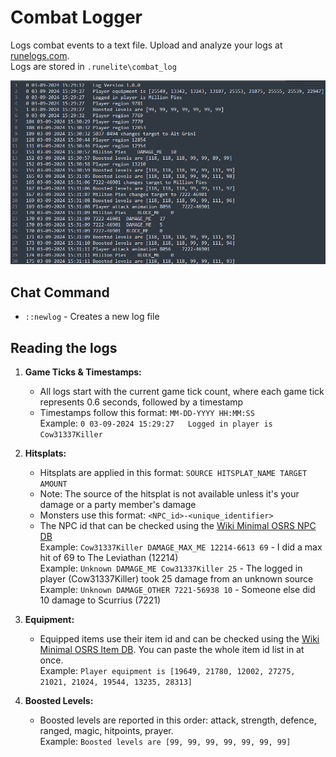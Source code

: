 # Combat Logger
Logs combat events to a text file. Upload and analyze your logs at [runelogs.com](https://runelogs.com/).  
Logs are stored in `.runelite\combat_log`

![img.png](img.png)


## Chat Command

- `::newlog` - Creates a new log file

## Reading the logs

1. **Game Ticks & Timestamps:**
    - All logs start with the current game tick count, where each game tick represents 0.6 seconds, followed by a timestamp  
    - Timestamps follow this format: `MM-DD-YYYY HH:MM:SS`  
      Example: `0 03-09-2024 15:29:27	Logged in player is Cow31337Killer`

2. **Hitsplats:**
    - Hitsplats are applied in this format: `SOURCE HITSPLAT_NAME TARGET AMOUNT`  
    - Note: The source of the hitsplat is not available unless it's your damage or a party member's damage  
    - Monsters use this format: `<NPC_id>-<unique_identifier>`  
    - The NPC id that can be checked using the [Wiki Minimal OSRS NPC DB](https://chisel.weirdgloop.org/moid/npc_id.html)  
      Example: `Cow31337Killer DAMAGE_MAX_ME 12214-6613 69` - I did a max hit of 69 to The Leviathan (12214)  
      Example: `Unknown DAMAGE_ME Cow31337Killer 25` - The logged in player (Cow31337Killer) took 25 damage from an unknown source  
      Example: `Unknown DAMAGE_OTHER 7221-56938 10` - Someone else did 10 damage to Scurrius (7221)

3. **Equipment:**
    - Equipped items use their item id and can be checked using the [Wiki Minimal OSRS Item DB](https://chisel.weirdgloop.org/moid/item_id.html). You can paste the whole item id list in at once.  
      Example: `Player equipment is [19649, 21780, 12002, 27275, 21021, 21024, 19544, 13235, 28313]`

4. **Boosted Levels:**
    - Boosted levels are reported in this order: attack, strength, defence, ranged, magic, hitpoints, prayer.  
      Example: `Boosted levels are [99, 99, 99, 99, 99, 99, 99]`